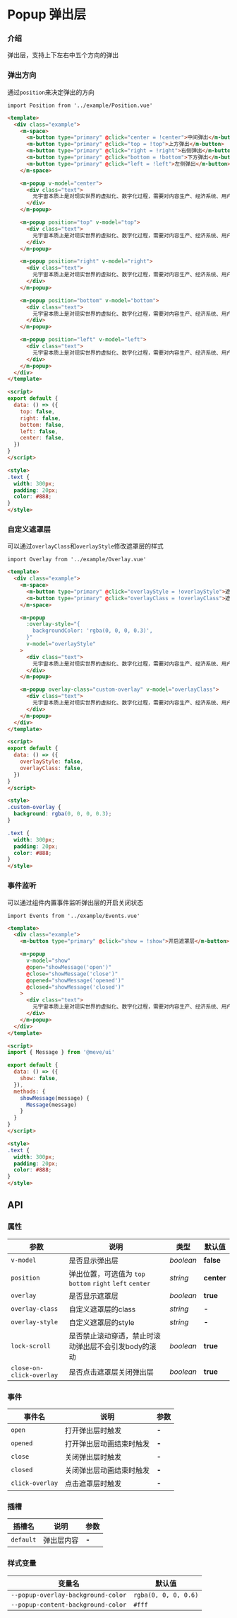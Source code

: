 # Popup 弹出层

### 介绍

弹出层，支持上下左右中五个方向的弹出

### 弹出方向

通过`position`来决定弹出的方向

```vue
import Position from '../example/Position.vue'
```

```html
<template>
  <div class="example">
    <m-space>
      <m-button type="primary" @click="center = !center">中间弹出</m-button>
      <m-button type="primary" @click="top = !top">上方弹出</m-button>
      <m-button type="primary" @click="right = !right">右侧弹出</m-button>
      <m-button type="primary" @click="bottom = !bottom">下方弹出</m-button>
      <m-button type="primary" @click="left = !left">左侧弹出</m-button>
    </m-space>

    <m-popup v-model="center">
      <div class="text">
        元宇宙本质上是对现实世界的虚拟化、数字化过程，需要对内容生产、经济系统、用户体验以及实体世界内容等进行大量改造
      </div>
    </m-popup>

    <m-popup position="top" v-model="top">
      <div class="text">
        元宇宙本质上是对现实世界的虚拟化、数字化过程，需要对内容生产、经济系统、用户体验以及实体世界内容等进行大量改造
      </div>
    </m-popup>

    <m-popup position="right" v-model="right">
      <div class="text">
        元宇宙本质上是对现实世界的虚拟化、数字化过程，需要对内容生产、经济系统、用户体验以及实体世界内容等进行大量改造
      </div>
    </m-popup>

    <m-popup position="bottom" v-model="bottom">
      <div class="text">
        元宇宙本质上是对现实世界的虚拟化、数字化过程，需要对内容生产、经济系统、用户体验以及实体世界内容等进行大量改造
      </div>
    </m-popup>

    <m-popup position="left" v-model="left">
      <div class="text">
        元宇宙本质上是对现实世界的虚拟化、数字化过程，需要对内容生产、经济系统、用户体验以及实体世界内容等进行大量改造
      </div>
    </m-popup>
  </div>
</template>

<script>
export default {
  data: () => ({
    top: false,
    right: false,
    bottom: false,
    left: false,
    center: false,
  })
}
</script>

<style>
.text {
  width: 300px;
  padding: 20px;
  color: #888;
}
</style>
```

### 自定义遮罩层

可以通过`overlayClass`和`overlayStyle`修改遮罩层的样式

```vue
import Overlay from '../example/Overlay.vue'
```

```html
<template>
  <div class="example">
    <m-space>
      <m-button type="primary" @click="overlayStyle = !overlayStyle">遮罩层样式</m-button>
      <m-button type="primary" @click="overlayClass = !overlayClass">遮罩层类名</m-button>
    </m-space>

    <m-popup
      :overlay-style="{
        backgroundColor: 'rgba(0, 0, 0, 0.3)',
      }"
      v-model="overlayStyle"
    >
      <div class="text">
        元宇宙本质上是对现实世界的虚拟化、数字化过程，需要对内容生产、经济系统、用户体验以及实体世界内容等进行大量改造
      </div>
    </m-popup>

    <m-popup overlay-class="custom-overlay" v-model="overlayClass">
      <div class="text">
        元宇宙本质上是对现实世界的虚拟化、数字化过程，需要对内容生产、经济系统、用户体验以及实体世界内容等进行大量改造
      </div>
    </m-popup>
  </div>
</template>

<script>
export default {
  data: () => ({
    overlayStyle: false,
    overlayClass: false,
  })
}
</script>

<style>
.custom-overlay {
  background: rgba(0, 0, 0, 0.3);
}

.text {
  width: 300px;
  padding: 20px;
  color: #888;
}
</style>
```

### 事件监听

可以通过组件内置事件监听弹出层的开启关闭状态

```vue
import Events from '../example/Events.vue'
```

```html
<template>
  <div class="example">
    <m-button type="primary" @click="show = !show">开启遮罩层</m-button>

    <m-popup
      v-model="show"
      @open="showMessage('open')"
      @close="showMessage('close')"
      @opened="showMessage('opened')"
      @closed="showMessage('closed')"
    >
      <div class="text">
        元宇宙本质上是对现实世界的虚拟化、数字化过程，需要对内容生产、经济系统、用户体验以及实体世界内容等进行大量改造
      </div>
    </m-popup>
  </div>
</template>

<script>
import { Message } from '@meve/ui'

export default {
  data: () => ({
    show: false,
  }),
  methods: {
    showMessage(message) {
      Message(message)
    }
  }
}
</script>

<style>
.text {
  width: 300px;
  padding: 20px;
  color: #888;
}
</style>
```

## API

### 属性

| 参数 | 说明 | 类型 | 默认值 | 
| --- | --- | --- | --- | 
| `v-model` | 是否显示弹出层 | _boolean_ | **false** |
| `position` | 弹出位置，可选值为 `top` `bottom` `right` `left` `center` | _string_ | **center** |
| `overlay` | 是否显示遮罩层 | _boolean_ | **true** |  
| `overlay-class` | 自定义遮罩层的class | _string_ | **-** |
| `overlay-style` | 自定义遮罩层的style | _string_ | **-** |
| `lock-scroll` | 是否禁止滚动穿透，禁止时滚动弹出层不会引发body的滚动 | _boolean_ | **true** |
| `close-on-click-overlay` | 是否点击遮罩层关闭弹出层 | _boolean_ | **true** | 

### 事件

| 事件名 | 说明 | 参数 |
| --- | --- | --- |
| `open` | 打开弹出层时触发 | **-** |
| `opened` | 打开弹出层动画结束时触发 | **-** |
| `close` | 关闭弹出层时触发 | **-** |
| `closed` | 关闭弹出层动画结束时触发 | **-** |
| `click-overlay` | 点击遮罩层时触发 | **-** |

### 插槽

| 插槽名 | 说明 | 参数 |
| --- | --- | --- |
| `default` | 弹出层内容 | **-** |

### 样式变量

| 变量名 | 默认值 |
| --- | --- |
| `--popup-overlay-background-color` | `rgba(0, 0, 0, 0.6)` |
| `--popup-content-background-color` | `#fff` |


